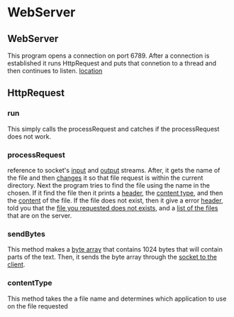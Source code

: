 # WebServer
## WebServer
This program opens a connection on port 6789.  After a connection is established it runs HttpRequest and puts that connetion to a thread and then continues to listen. [location](https://github.com/STOzaki/WebServer/blob/master/src/server/WebServer.java#L41)
## HttpRequest
### run
This simply calls the processRequest and catches if the processRequest does not work.
### processRequest
reference to socket's [input](https://github.com/STOzaki/WebServer/blob/master/src/server/WebServer.java#L112) and [output](https://github.com/STOzaki/WebServer/blob/master/src/server/WebServer.java#L109) streams.  After, it gets the name of the file and then [changes](https://github.com/STOzaki/WebServer/blob/master/src/server/WebServer.java#L136) it so that file request is within the current directory.  Next the program tries to find the file using the name in the chosen.  If it find the file then it prints a [header](https://github.com/STOzaki/WebServer/blob/master/src/server/WebServer.java#L166), the [content type](https://github.com/STOzaki/WebServer/blob/master/src/server/WebServer.java#L163), and then the [content](https://github.com/STOzaki/WebServer/blob/master/src/server/WebServer.java#L172) of the file.  If the file does not exist, then it give a error [header](https://github.com/STOzaki/WebServer/blob/master/src/server/WebServer.java#L190), told you that the [file you requested does not exists](https://github.com/STOzaki/WebServer/blob/master/src/server/WebServer.java#L192), and a [list of the files](https://github.com/STOzaki/WebServer/blob/master/src/server/WebServer.java#L194) that are on the server.

### sendBytes
This method makes a [byte array](https://github.com/STOzaki/WebServer/blob/master/src/server/WebServer.java#L206) that contains 1024 bytes that will contain parts of the text.  Then, it sends the byte array through the [socket to the client](https://github.com/STOzaki/WebServer/blob/master/src/server/WebServer.java#L210).

### contentType
This method takes the a file name and determines which application to use on the file requested
